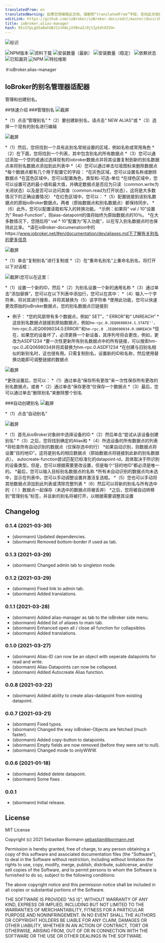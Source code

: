```yaml
---
translatedFrom: en
translatedWarning: 如果您想编辑此文档，请删除“translatedFrom”字段，否则此文档将再次自动翻译
editLink: https://github.com/ioBroker/ioBroker.docs/edit/master/docs/zh-cn/adapterref/iobroker.alias-manager/README.md
title: ioBroker.alias-manager
hash: 9IsSTpLgU5aBahGBJ1itH4LjUYBnaZ/OjtIp5dtOZVU=
---
```

![标识](../../../en/adapterref/iobroker.alias-manager/admin/alias-manager.png)

![NPM版本](http://img.shields.io/npm/v/iobroker.alias-manager.svg)
![资料下载](https://img.shields.io/npm/dm/iobroker.alias-manager.svg)
![安装数量（最新）](http://iobroker.live/badges/alias-manager-installed.svg)
![安装数量（稳定）](http://iobroker.live/badges/alias-manager-stable.svg)
![依赖状态](https://img.shields.io/david/sbormann/iobroker.alias-manager.svg)
![已知漏洞](https://snyk.io/test/github/sbormann/ioBroker.alias-manager/badge.svg)
![NPM](https://nodei.co/npm/iobroker.alias-manager.png?downloads=true)
![特拉维斯](http://img.shields.io/travis/sbormann/ioBroker.alias-manager/master.svg)

＃ioBroker.alias-manager
## IoBroker的别名管理器适配器
管理和创建别名。

##快速介绍
###管理别名
![截屏](../../../en/adapterref/iobroker.alias-manager/img/manual_screenshot_1.png)

*（1）点击“管理别名”
*（2）要创建新别名，请点击“ NEW ALIAS”或
*（3）选择一个现有的别名进行编辑

![截屏](../../../en/adapterref/iobroker.alias-manager/img/manual_screenshot_2b.png)

*（1）然后，您将找到一个具有此别名常规设置的区域，例如名称或常用角色
*（2）在下面，您将找到一个列表，其中包含别名的所有数据点
*（3）您可以通过添加一个空的或通过选择现有的iobroker数据点并将其设置复制到新的别名数据点来将别名数据点添加到此列表中
*（4）您可以通过单击垃圾图标来删除数据点
*每个数据点都有几个用于配置它的字段：
    *在灰色区域，您可以设置名称或删除数据点
    *在蓝色区域中，您可以配置角色，类型和-可选-单位
*在绿色区域中，您可以设置可选的最小值和最大值，并确定数据点是否应为只读（common.write为关闭状态）以及是否可以访问其值（common.read为打开状态），这将是大多数情况下的正确设置情况）
*在红色区域中，您可以：
*（5）配置链接到该别名数据点的原始ioBroker数据点。两者（原始数据点和别名数据点）都保持同步。
*（6）此外，您可以配置读取和写入的转换功能。
*示例：如果将“ val / 10”设置为“ Read-Function”，则aias-datapoint的值将始终为原始数据点的10％。
*在大多数情况下，您随后将“ val * 10”配置为“写入功能”，以在写入别名数据点时也保持此比率。
*请在ioBroker-documenation中的https://www.iobroker.net/#en/documentation/dev/aliases.md下了解有关别名的更多信息

![截屏](../../../en/adapterref/iobroker.alias-manager/img/manual_screenshot_3.png)

*（1）单击“复制别名”进行复制或
*（2）在“重命名别名”上重命名别名，将打开以下对话框：

![截屏](../../../en/adapterref/iobroker.alias-manager/img/manual_screenshot_4.png)\您可以在这里：

*（1）设置一个新的ID，然后
*（2）为别名设置一个新的通用名称
*（3）通过单击“添加替换”，您可以在以下列表中添加行，您可以在其中：
    *（4）输入一个字符串，将对其进行搜索，并将其替换为（5）该字符串
*使用此功能，您可以快速更改原始的ioBroker数据点，您的别名数据点已链接到
* 例子：
*您的风扇带有多个数据点，例如“ SET”，“ ERROR”和“ UNREACH”
*这些别名数据点链接到原始数据点，例如``hm-rpc.0.JEQ0698034.1.STATE''，``hm-rpc.0.JEQ0698034.0.ERROR''和``hm-rpc.0 .JEQ0698034.0.UNREACH``
*现在，如果您的设备坏了，必须更换一个新设备，其序列号将会更改，例如，更改为ASDF1234
*要一次性更新所有别名数据点中的所有链接，可以搜索hm-rpc.0.JEQ0698034并将其替换为hm-rpc.0.ASDF1234
*在创建与旧别名相似的新别名时，这也很有用。只需复制别名，设置新的ID和名称，然后使用替换功能即可调整链接的数据点

![截屏](../../../en/adapterref/iobroker.alias-manager/img/manual_screenshot_5.png)

*更改设置后，您可以：
*（1）通过单击“保存所有更改”来一次性保存所有更改的别名数据点，或者
*（2）通过单击“保存更改”仅保存一个数据点
*（3）最后，您可以通过单击“删除别名”来删除整个别名

###自动创建别名
![截屏](../../../en/adapterref/iobroker.alias-manager/img/manual_screenshot_6b.png)

*（1）点击“自动别名”

![截屏](../../../en/adapterref/iobroker.alias-manager/img/manual_screenshot_7b.png)

*（1）首先从ioBroker对象树中选择设备的ID
*（2）然后单击“尝试从该设备创建别名”
*（3）之后，您将找到确定的Alias和
*（4）所选设备的所有数据点的列表
    *将检查所有自动识别的数据点（仅保存选中的行）
*如果自动识别，则数据点将设置“目的地ID”。这将是别名的相应数据点（原始数据点将链接到此新的别名数据点）。 autocreate-function尝试匹配已标准化的datapoint-id，具体取决于所识别的设备类型。但是，您可以根据需要更改设置，但是每个“目的地ID”都必须是唯一的。
*最后，您可以输入目标别名数据点的名称
*所有未自动识别的数据点均未选中，显示在列表中。您可以手动调整设置并激活复选框。
*（5）您也可以手动将其他数据点添加到此列表或清除完整列表
*（6）然后可以将新的别名与所有选中的（！）数据点一起保存（未选中的数据点将被丢弃）
*之后，您将被自动转移到“管理别名”标签，并且新的别名将被打开，以根据需要调整其设置

## Changelog

### 0.1.4 (2021-03-30)
* (sbormann) Updated dependencies.
* (sbormann) Removed bottom-border if used as tab.

### 0.1.3 (2021-03-29)
* (sbormann) Changed admin tab to singleton mode.

### 0.1.2 (2021-03-29)
* (sbormann) Fixed link to admin tab.
* (sbormann) Added translations.

### 0.1.1 (2021-03-28)
* (sbormann) Added alias-manager as tab to the ioBroker side menu.
* (sbormann) Added list of aliases to main tab.
* (sbormann) Enhanced open all / close all function for collapsibles.
* (sbormann) Added translations.

### 0.1.0 (2021-03-27)
* (sbormann) Alias-ID can now be an object with seperate datapoints for read and write.
* (sbormann) Alias-Datapoints can now be collapsed.
* (sbormann) Added Autocreate Alias function.

### 0.0.8 (2021-03-22)
* (sbormann) Added ability to create alias-datapoint from existing datapoint.

### 0.0.7 (2021-03-21)
* (sbormann) Fixed typos.
* (sbormann) Changed the way ioBroker-Objects are fetched (much faster).
* (sbormann) Added copy-button to datapoints.
* (sbormann) Empty fields are now removed (before they were set to null).
* (sbormann) Changed mode to onlyWWW.

### 0.0.6 (2021-01-18)
* (sbormann) Added delete datapoint.
* (sbormann) Some fixes .

### 0.0.1
* (sbormann) Initial release.

## License
MIT License

Copyright (c) 2021 Sebastian Bormann <sebastian@bormann.net>

Permission is hereby granted, free of charge, to any person obtaining a copy
of this software and associated documentation files (the "Software"), to deal
in the Software without restriction, including without limitation the rights
to use, copy, modify, merge, publish, distribute, sublicense, and/or sell
copies of the Software, and to permit persons to whom the Software is
furnished to do so, subject to the following conditions:

The above copyright notice and this permission notice shall be included in all
copies or substantial portions of the Software.

THE SOFTWARE IS PROVIDED "AS IS", WITHOUT WARRANTY OF ANY KIND, EXPRESS OR
IMPLIED, INCLUDING BUT NOT LIMITED TO THE WARRANTIES OF MERCHANTABILITY,
FITNESS FOR A PARTICULAR PURPOSE AND NONINFRINGEMENT. IN NO EVENT SHALL THE
AUTHORS OR COPYRIGHT HOLDERS BE LIABLE FOR ANY CLAIM, DAMAGES OR OTHER
LIABILITY, WHETHER IN AN ACTION OF CONTRACT, TORT OR OTHERWISE, ARISING FROM,
OUT OF OR IN CONNECTION WITH THE SOFTWARE OR THE USE OR OTHER DEALINGS IN THE
SOFTWARE.